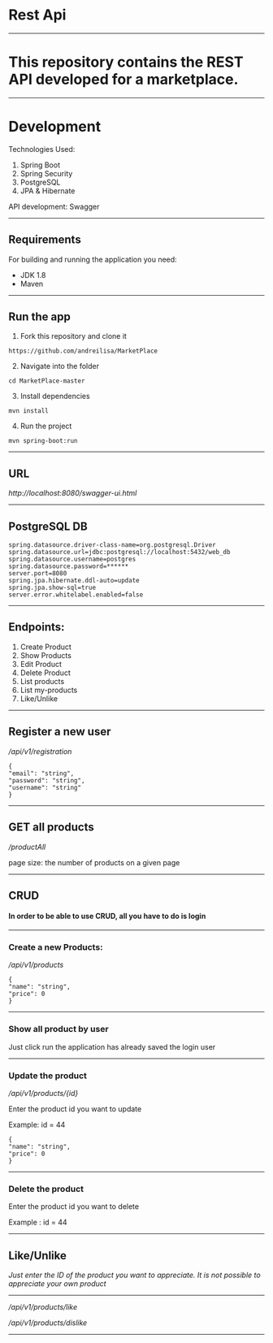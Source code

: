 # Rest Api

____
# This repository contains the REST API developed for a marketplace.
____
# Development

Technologies Used:

1. Spring Boot
2. Spring Security
3. PostgreSQL
4. JPA & Hibernate

API development: Swagger

----
## Requirements
For building and running the application you need:
* JDK 1.8
* Maven 
----
## Run the app
1. Fork this repository and clone it
`````
https://github.com/andreilisa/MarketPlace
`````
2. Navigate into the folder
````
cd MarketPlace-master
````
3. Install dependencies
````
mvn install
````
4. Run the project
````
mvn spring-boot:run
````
----
## URL
*http://localhost:8080/swagger-ui.html*

----

## PostgreSQL DB
````
spring.datasource.driver-class-name=org.postgresql.Driver
spring.datasource.url=jdbc:postgresql://localhost:5432/web_db
spring.datasource.username=postgres
spring.datasource.password=******
server.port=8080
spring.jpa.hibernate.ddl-auto=update
spring.jpa.show-sql=true
server.error.whitelabel.enabled=false

````
----
## Endpoints:

1. Create Product
2. Show Products
3. Edit Product
4. Delete Product
5. List products
6. List my-products
7. Like/Unlike
----
## Register a new user

*/api/v1/registration*

````
{
"email": "string",
"password": "string",
"username": "string"
}
````
----
## GET all products

*/productAll*

page size: the number of products on a given page

----
## CRUD
#### In order to be able to use CRUD, all you have to do is login

----
### Create a new Products:

*/api/v1/products*

````
{
"name": "string",
"price": 0
}
````
----
### Show all product by user

Just click run the application has already saved the login user

----
### Update the product

*/api/v1/products/{id}*

Enter the product id you want to update

Example:  id = 44

````
{
"name": "string",
"price": 0
}
````
----
### Delete the product

Enter the product id you want to delete

Example : id = 44

----
## Like/Unlike

*Just enter the ID of the product you want to appreciate. It is not possible to appreciate your own product*

----
*/api/v1/products/like*

*/api/v1/products/dislike*

----




